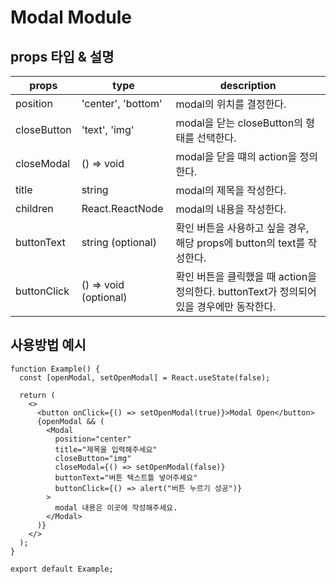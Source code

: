 # Modal Module

## props 타입 & 설명

| props       | type                  | description                                                                              |
| ----------- | --------------------- | ---------------------------------------------------------------------------------------- |
| position    | 'center', 'bottom'    | modal의 위치를 결정한다.                                                                 |
| closeButton | 'text', 'img'         | modal을 닫는 closeButton의 형태를 선택한다.                                              |
| closeModal  | () => void            | modal을 닫을 떄의 action을 정의한다.                                                     |
| title       | string                | modal의 제목을 작성한다.                                                                 |
| children    | React.ReactNode       | modal의 내용을 작성한다.                                                                 |
| buttonText  | string (optional)     | 확인 버튼을 사용하고 싶을 경우, 해당 props에 button의 text를 작성한다.                   |
| buttonClick | () => void (optional) | 확인 버튼을 클릭했을 때 action을 정의한다. buttonText가 정의되어 있을 경우에만 동작한다. |

## 사용방법 예시

```tsx
function Example() {
  const [openModal, setOpenModal] = React.useState(false);

  return (
    <>
      <button onClick={() => setOpenModal(true)}>Modal Open</button>
      {openModal && (
        <Modal
          position="center"
          title="제목을 입력해주세요"
          closeButton="img"
          closeModal={() => setOpenModal(false)}
          buttonText="버튼 텍스트틀 넣어주세요"
          buttonClick={() => alert("버튼 누르기 성공")}
        >
          modal 내용은 이곳에 작성해주세요.
        </Modal>
      )}
    </>
  );
}

export default Example;
```
